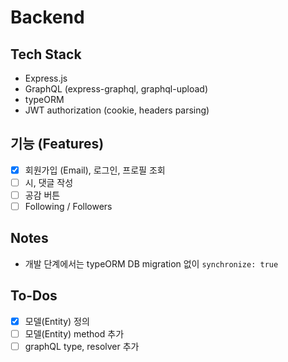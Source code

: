 # Backend

## Tech Stack

- Express.js
- GraphQL (express-graphql, graphql-upload)
- typeORM
- JWT authorization (cookie, headers parsing)

## 기능 (Features)

- [x] 회원가입 (Email), 로그인, 프로필 조회
- [ ] 시, 댓글 작성
- [ ] 공감 버튼
- [ ] Following / Followers

## Notes

- 개발 단계에서는 typeORM DB migration 없이 `synchronize: true`

## To-Dos

- [x] 모델(Entity) 정의
- [ ] 모델(Entity) method 추가
- [ ] graphQL type, resolver 추가
